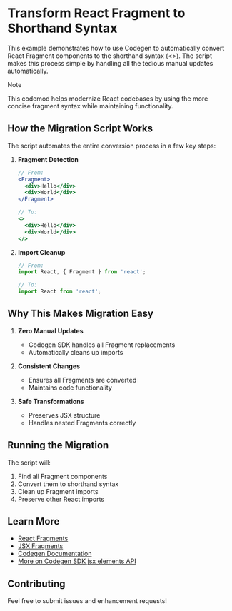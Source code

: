 # Transform React Fragment to Shorthand Syntax

This example demonstrates how to use Codegen to automatically convert React Fragment components to the shorthand syntax (\<>). The script makes this process simple by handling all the tedious manual updates automatically.

> [!NOTE]
> This codemod helps modernize React codebases by using the more concise fragment syntax while maintaining functionality.

## How the Migration Script Works

The script automates the entire conversion process in a few key steps:

1. **Fragment Detection**

   ```jsx
   // From:
   <Fragment>
     <div>Hello</div>
     <div>World</div>
   </Fragment>

   // To:
   <>
     <div>Hello</div>
     <div>World</div>
   </>
   ```

1. **Import Cleanup**

   ```typescript
   // From:
   import React, { Fragment } from 'react';

   // To:
   import React from 'react';
   ```

## Why This Makes Migration Easy

1. **Zero Manual Updates**

   - Codegen SDK handles all Fragment replacements
   - Automatically cleans up imports

1. **Consistent Changes**

   - Ensures all Fragments are converted
   - Maintains code functionality

1. **Safe Transformations**

   - Preserves JSX structure
   - Handles nested Fragments correctly

## Running the Migration

The script will:

1. Find all Fragment components
1. Convert them to shorthand syntax
1. Clean up Fragment imports
1. Preserve other React imports

## Learn More

- [React Fragments](https://react.dev/reference/react/Fragment)
- [JSX Fragments](https://react.dev/reference/jsx#jsx-fragments)
- [Codegen Documentation](https://graph-sitter.com)
- [More on Codegen SDK jsx elements API](https://graph-sitter.com/api-reference/typescript/JSXElement#jsxelement)

## Contributing

Feel free to submit issues and enhancement requests!
